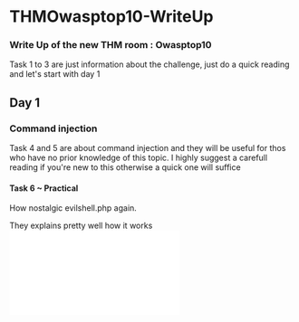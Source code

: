 # THMOwasptop10-WriteUp
### Write Up of the new THM room : Owasptop10
Task 1 to 3 are just information about the challenge, just do a quick reading and let's start with day 1

## Day 1 
### Command injection
Task 4 and 5 are about command injection and they will be useful for thos who have no prior knowledge of this topic. I highly suggest a carefull reading if you're new to this otherwise a quick one will suffice
#### Task 6 ~ Practical 
How nostalgic evilshell.php again.

They explains pretty well how it works
![alt text][evilshell]

[evilshell]: img/evishell.php "evilshell"
